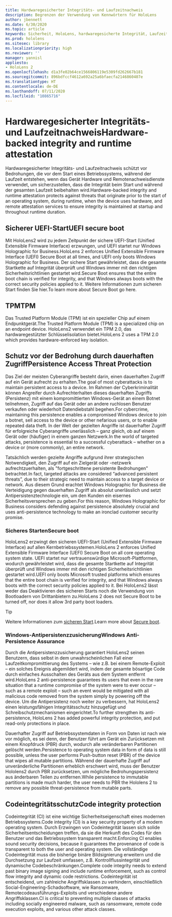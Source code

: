 ```yaml
---
title: Hardwaregesicherter Integritäts- und Laufzeitnachweis
description: Begrenzen der Verwendung von Kennwörtern für HoloLens
author: jbennett
ms.date: 6/30/2020
ms.topic: article
keywords: Sicherheit, HoloLens, hardwaregesicherte Integrität, Laufzeitnachweis, UEFI, UEFI Secure Boot, Secure Boot, TPM, Threat Protection, Windows-Antipersistenzzusicherung (Windows Anti-Persistence Assurance), Codeintegrität, Codeschutz,
ms.prod: hololens
ms.sitesec: library
ms.localizationpriority: high
ms.reviewer: ''
manager: yannisl
appliesto:
- HoloLens 2
ms.openlocfilehash: d1a3fe02b64ce1566806119e5309fd262667b181
ms.sourcegitcommit: 896bdfccf4612a692a25a6bfaecfa2146860407e
ms.translationtype: HT
ms.contentlocale: de-DE
ms.lasthandoff: 07/11/2020
ms.locfileid: "10865716"
---
```

# <span data-ttu-id="7947b-104">Hardwaregesicherter Integritäts- und Laufzeitnachweis</span><span class="sxs-lookup"><span data-stu-id="7947b-104">Hardware-backed integrity and runtime attestation</span></span>

<span data-ttu-id="7947b-105">Hardwaregesicherter Integritäts- und Laufzeitnachweis schützt vor Bedrohungen, die vor dem Start eines Betriebssystems, während der Laufzeit entstehen, wenn das Gerät Hardware und Remotenachweisdienste verwendet, um sicherzustellen, dass die Integrität beim Start und während der gesamten Laufzeit beibehalten wird.</span><span class="sxs-lookup"><span data-stu-id="7947b-105">Hardware-backed integrity and runtime attestation protects against threats that originate prior to the start of an operating system, during runtime, when the device uses hardware, and remote attestation services to ensure integrity is maintained at startup and throughout runtime duration.</span></span>

## <span data-ttu-id="7947b-106">Sicherer UEFI-Start</span><span class="sxs-lookup"><span data-stu-id="7947b-106">UEFI secure boot</span></span>

<span data-ttu-id="7947b-107">Mit HoloLens2 wird zu jedem Zeitpunkt der sichere UEFI-Start (Unified Extensible Firmware Interface) erzwungen, und UEFI startet nur Windows Holographic for Business.</span><span class="sxs-lookup"><span data-stu-id="7947b-107">HoloLens 2 enforces Unified Extensible Firmware Interface (UEFI) Secure Boot at all times, and UEFI only boots Windows Holographic for Business.</span></span>
<span data-ttu-id="7947b-108">Der sichere Start gewährleistet, dass die gesamte Startkette auf Integrität überprüft und Windows immer mit den richtigen Sicherheitsrichtlinien gestartet wird.</span><span class="sxs-lookup"><span data-stu-id="7947b-108">Secure Boot ensures that the entire boot chain is verified for integrity, and that Windows always boots with the correct security policies applied to it.</span></span> <span data-ttu-id="7947b-109">Weitere Informationen zum sicheren Start finden Sie hier.</span><span class="sxs-lookup"><span data-stu-id="7947b-109">To learn more about Secure Boot go here.</span></span>

## <span data-ttu-id="7947b-110">TPM</span><span class="sxs-lookup"><span data-stu-id="7947b-110">TPM</span></span>

<span data-ttu-id="7947b-111">Das Trusted Platform Module (TPM) ist ein spezieller Chip auf einem Endpunktgerät.</span><span class="sxs-lookup"><span data-stu-id="7947b-111">The Trusted Platform Module (TPM) is a specialized chip on an endpoint device.</span></span> <span data-ttu-id="7947b-112">HoloLens2 verwendet ein TPM 2.0, das hardwaregestützter Schlüsselisolation bietet.</span><span class="sxs-lookup"><span data-stu-id="7947b-112">HoloLens 2 uses a TPM 2.0 which provides hardware-enforced key isolation.</span></span>

## <span data-ttu-id="7947b-113">Schutz vor der Bedrohung durch dauerhaften Zugriff</span><span class="sxs-lookup"><span data-stu-id="7947b-113">Persistence Access Threat Protection</span></span>

<span data-ttu-id="7947b-114">Das Ziel der meisten Cyberangriffe besteht darin, einen dauerhaften Zugriff auf ein Gerät aufrecht zu erhalten.</span><span class="sxs-lookup"><span data-stu-id="7947b-114">The goal of most cyberattacks is to maintain persistent access to a device.</span></span> <span data-ttu-id="7947b-115">Im Rahmen der Cyberkriminalität können Angreifer durch Aufrechterhalten dieses dauerhaften Zugriffs (Persistenz) mit einem kompromittierten Windows-Gerät an einem Botnet teilnehmen, Zugriff auf das Gerät oder an andere ruchlosen Benutzer verkaufen oder wiederholt Datendiebstahl begehen.</span><span class="sxs-lookup"><span data-stu-id="7947b-115">For cybercrime, maintaining this persistence enables a compromised Windows device to join a botnet, sell access to the device or other nefarious users, or to enable repeated data theft.</span></span> <span data-ttu-id="7947b-116">In der Welt der gezielten Angriffe ist dauerhafter Zugriff für erfolgreiche Cyberangriffe unerlässlich – ganz gleich, ob auf einem Gerät oder (häufiger) in einem ganzen Netzwerk.</span><span class="sxs-lookup"><span data-stu-id="7947b-116">In the world of targeted attacks, persistence is essential to a successful cyberattack – whether on a device or (more commonly), an entire network.</span></span>  

<span data-ttu-id="7947b-117">Tatsächlich werden gezielte Angriffe aufgrund ihrer strategischen Notwendigkeit, den Zugriff auf ein Zielgerät oder -netzwerk aufrechtzuerhalten, als "fortgeschrittene persistente Bedrohungen" betrachtet.</span><span class="sxs-lookup"><span data-stu-id="7947b-117">In fact, targeted attacks are considered “advanced persistent threats”, due to their strategic need to maintain access to a target device or network.</span></span> <span data-ttu-id="7947b-118">Aus diesem Grund erachtet Windows Holographic for Business die Verteidigung gegen dauerhaften Zugriff als absolut unerlässlich und setzt Antipersistenztechnologie ein, um den Kunden ein eisernes Sicherheitsversprechen zu geben.</span><span class="sxs-lookup"><span data-stu-id="7947b-118">For this reason, Windows Holographic for Business considers defending against persistence absolutely crucial and uses anti-persistence technology to make an ironclad customer security promise.</span></span>

### <span data-ttu-id="7947b-119">Sicheres Starten</span><span class="sxs-lookup"><span data-stu-id="7947b-119">Secure boot</span></span> 

<span data-ttu-id="7947b-120">HoloLens2 erzwingt den sicheren UEFI-Start (Unified Extensible Firmware Interface) auf allen Kernbetriebssystemen.</span><span class="sxs-lookup"><span data-stu-id="7947b-120">HoloLens 2 enforces Unified Extensible Firmware Interface (UEFI) Secure Boot on all core operating system state.</span></span> <span data-ttu-id="7947b-121">UEFI startet nur vertrauenswürdige Microsoft-Plattformen, wodurch gewährleistet wird, dass die gesamte Startkette auf Integrität überprüft und Windows immer mit den richtigen Sicherheitsrichtlinien gestartet wird.</span><span class="sxs-lookup"><span data-stu-id="7947b-121">UEFI only boots Microsoft trusted platforms which ensures that the entire boot chain is verified for integrity, and that Windows always boots with the correct security policies applied to it.</span></span> <span data-ttu-id="7947b-122">Bei HoloLens2 lässt weder das Deaktivieren des sicheren Starts noch die Verwendung von Bootloadern von Drittanbietern zu.</span><span class="sxs-lookup"><span data-stu-id="7947b-122">HoloLens 2 does not Secure Boot to be turned off, nor does it allow 3rd party boot loaders.</span></span>

> [!Tip]
> <span data-ttu-id="7947b-123">Weitere Informationen zum [sicheren Start](https://docs.microsoft.com/windows-hardware/design/device-experiences/oem-secure-boot).</span><span class="sxs-lookup"><span data-stu-id="7947b-123">Learn more about [Secure boot](https://docs.microsoft.com/windows-hardware/design/device-experiences/oem-secure-boot).</span></span>

### <span data-ttu-id="7947b-124">Windows-Antipersistenzzusicherung</span><span class="sxs-lookup"><span data-stu-id="7947b-124">Windows Anti-Persistence Assurance</span></span>

<span data-ttu-id="7947b-125">Durch die Antipersistenzzusicherung garantiert HoloLens2 seinen Benutzern, dass selbst in dem unwahrscheinlichen Fall einer Laufzeitkompromittierung des Systems – wie z.B. bei einem Remote-Exploit – ein solches Ereignis abgemildert wird, indem der gesamte bösartige Code durch einfaches Ausschalten des Geräts aus dem System entfernt wird.</span><span class="sxs-lookup"><span data-stu-id="7947b-125">HoloLens 2 anti-persistence guarantees its users that even in the rare situation that a runtime compromise of the system were to ever occur – such as a remote exploit – such an event would be mitigated with all malicious code removed from the system simply by powering off the device.</span></span> <span data-ttu-id="7947b-126">Um die Antipersistenz noch weiter zu verbessern, hat HoloLens2 einen leistungsfähigen Integritätsschutz hinzugefügt und Schreibschutzmechanismen eingerichtet.</span><span class="sxs-lookup"><span data-stu-id="7947b-126">To further strengthen its anti-persistence, HoloLens 2 has added powerful integrity protection, and put read-only protections in place.</span></span>

<span data-ttu-id="7947b-127">Dauerhafter Zugriff auf Betriebssystemdaten in Form von Daten ist nach wie vor möglich, es sei denn, der Benutzer führt am Gerät ein Zurücksetzen mit einem Knopfdruck (PBR) durch, wodurch alle veränderbaren Partitionen gelöscht werden.</span><span class="sxs-lookup"><span data-stu-id="7947b-127">Persistence to operating system data in form of data is still possible, unless the user performs Push-button reset (PBR) of the device that wipes all mutable partitions.</span></span> <span data-ttu-id="7947b-128">Während der dauerhafte Zugriff auf unveränderliche Partitionen erheblich erschwert wird, muss der Benutzer Hololens2 durch PBR zurücksetzen, um mögliche Bedrohungspersistenz aus änderbaren Teilen zu entfernen.</span><span class="sxs-lookup"><span data-stu-id="7947b-128">While persistence to immutable partitions is made much harder, the user needs to PBR the Hololens 2 to remove any possible threat-persistence from mutable parts.</span></span>

## <span data-ttu-id="7947b-129">Codeintegritätsschutz</span><span class="sxs-lookup"><span data-stu-id="7947b-129">Code integrity protection</span></span> 

<span data-ttu-id="7947b-130">Codeintegrität (CI) ist eine wichtige Sicherheitseigenschaft eines modernen Betriebssystems.</span><span class="sxs-lookup"><span data-stu-id="7947b-130">Code integrity (CI) is a key security property of a modern operating system.</span></span> <span data-ttu-id="7947b-131">Durch Erzwingen von Codeintegrität lassen sich solide Sicherheitsentscheidungen treffen, da sie die Herkunft des Codes für den Benutzer und das Betriebssystem transparent macht.</span><span class="sxs-lookup"><span data-stu-id="7947b-131">Enforcing CI enables sound security decisions, because it guarantees the provenance of code is transparent to both the user and operating system.</span></span> <span data-ttu-id="7947b-132">Die vollständige Codeintegrität muss die bisherige binäre Bildsignierung erweitern und die Durchsetzung zur Laufzeit umfassen, z.B. Kontrollflussintegrität und dynamische Codebeschränkungen.</span><span class="sxs-lookup"><span data-stu-id="7947b-132">Complete code integrity needs to extend past binary image signing and include runtime enforcement, such as control flow integrity and dynamic code restrictions.</span></span> <span data-ttu-id="7947b-133">Codeintegrität ist entscheidend, um zahlreiche Angriffsklassen zu verhindern, einschließlich Social-Engineering-Schadsoftware, wie Ransomware, Remotecodeausführungs-Exploits und verschiedene andere Angriffsklassen.</span><span class="sxs-lookup"><span data-stu-id="7947b-133">CI is critical to preventing multiple classes of attacks including socially engineered malware, such as ransomware, remote code execution exploits, and various other attack classes.</span></span>
